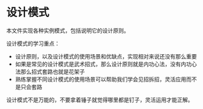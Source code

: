 # 设计模式

本文件实现各种实例模式，包括说明它的设计原则。

设计模式的学习重点：
- 设计原则，以及设计模式的使用场景和优缺点，实现相对来说还没有那么重要
- 如果是常见的设计模式是武术招式，那么设计原则就是内功心法，没有内功心法那么招式套路也就是花架子
- 熟练掌握不同设计模式的使用场景可以帮助我们学会见招拆招，灵活应用而不是只会套路

设计模式不是万能的，不要拿着锤子就觉得哪里都是钉子，灵活运用才能正解。